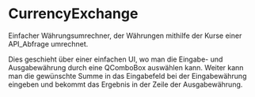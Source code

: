 # CurrencyExchange

Einfacher Währungsumrechner, der Währungen mithilfe der Kurse einer API_Abfrage umrechnet.

Dies geschieht über einer einfachen UI, wo man die Eingabe- und Ausgabewährung durch eine QComboBox auswählen kann.
Weiter kann man die gewünschte Summe in das Eingabefeld bei der Eingabewährung eingeben und bekommt das Ergebnis in
der Zeile der Ausgabewährung.
